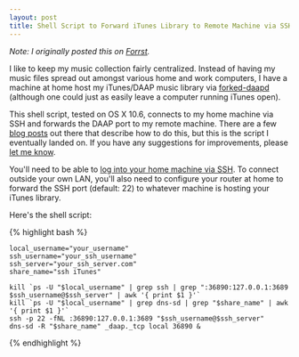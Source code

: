 ```yaml
---
layout: post
title: Shell Script to Forward iTunes Library to Remote Machine via SSH
---
```


*Note: I originally posted this on [Forrst](http://forr.st/~D4u).*

I like to keep my music collection fairly centralized. Instead of having my music files spread out amongst various home and work computers, I have a machine at home host my iTunes/DAAP music library via [forked-daapd](https://github.com/jasonmc/forked-daapd) (although one could just as easily leave a computer running iTunes open).

This shell script, tested on OS X 10.6, connects to my home machine via SSH and forwards the DAAP port to my remote machine. There are a few [blog posts](http://blog.iharder.net/2009/09/28/itunes-stream-itunes-over-ssh/) out there that describe how to do this, but this is the script I eventually landed on. If you have any suggestions for improvements, please [let me know](mailto:matt@mtmckenna.com).

You'll need to be able to [log into your home machine via SSH](http://superuser.com/questions/104929/how-do-you-run-a-ssh-server-on-mac-os-x). To connect outside your own LAN, you'll also need to configure your router at home to forward the SSH port (default: 22) to whatever machine is hosting your iTunes library.

Here's the shell script:

{% highlight bash %}

    local_username="your_username"
    ssh_username="your_ssh_username"
    ssh_server="your_ssh_server.com"
    share_name="ssh iTunes"

    kill `ps -U "$local_username" | grep ssh | grep ":36890:127.0.0.1:3689 $ssh_username@$ssh_server" | awk '{ print $1 }'`
    kill `ps -U "$local_username" | grep dns-sd | grep "$share_name" | awk '{ print $1 }'`
    ssh -p 22 -fNL :36890:127.0.0.1:3689 "$ssh_username@$ssh_server"
    dns-sd -R "$share_name" _daap._tcp local 36890 &

{% endhighlight %}

